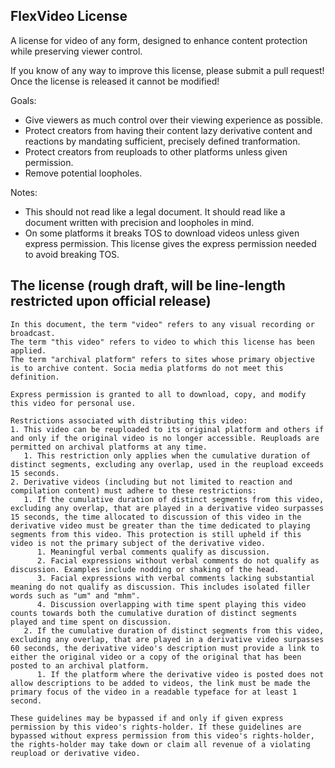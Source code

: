 ## FlexVideo License
A license for video of any form, designed to enhance content protection while preserving viewer control.

If you know of any way to improve this license, please submit a pull request! Once the license is released it cannot be modified!

Goals:
- Give viewers as much control over their viewing experience as possible.
- Protect creators from having their content lazy derivative content and reactions by mandating sufficient, precisely defined tranformation.
- Protect creators from reuploads to other platforms unless given permission.
- Remove potential loopholes.

Notes:
- This should not read like a legal document. It should read like a document written with precision and loopholes in mind.
- On some platforms it breaks TOS to download videos unless given express permission. This license gives the express permission needed to avoid breaking TOS.

## The license (rough draft, will be line-length restricted upon official release)
```
In this document, the term "video" refers to any visual recording or broadcast.
The term "this video" refers to video to which this license has been applied.
The term "archival platform" refers to sites whose primary objective is to archive content. Socia media platforms do not meet this definition.

Express permission is granted to all to download, copy, and modify this video for personal use.

Restrictions associated with distributing this video:
1. This video can be reuploaded to its original platform and others if and only if the original video is no longer accessible. Reuploads are permitted on archival platforms at any time.
   1. This restriction only applies when the cumulative duration of distinct segments, excluding any overlap, used in the reupload exceeds 15 seconds.
2. Derivative videos (including but not limited to reaction and compilation content) must adhere to these restrictions:
   1. If the cumulative duration of distinct segments from this video, excluding any overlap, that are played in a derivative video surpasses 15 seconds, the time allocated to discussion of this video in the derivative video must be greater than the time dedicated to playing segments from this video. This protection is still upheld if this video is not the primary subject of the derivative video.
      1. Meaningful verbal comments qualify as discussion.
      2. Facial expressions without verbal comments do not qualify as discussion. Examples include nodding or shaking of the head.
      3. Facial expressions with verbal comments lacking substantial meaning do not qualify as discussion. This includes isolated filler words such as "um" and "mhm".
      4. Discussion overlapping with time spent playing this video counts towards both the cumulative duration of distinct segments played and time spent on discussion.
   2. If the cumulative duration of distinct segments from this video, excluding any overlap, that are played in a derivative video surpasses 60 seconds, the derivative video's description must provide a link to either the original video or a copy of the original that has been posted to an archival platform.
      1. If the platform where the derivative video is posted does not allow descriptions to be added to videos, the link must be made the primary focus of the video in a readable typeface for at least 1 second.

These guidelines may be bypassed if and only if given express permission by this video's rights-holder. If these guidelines are bypassed without express permission from this video's rights-holder, the rights-holder may take down or claim all revenue of a violating reupload or derivative video.
```
